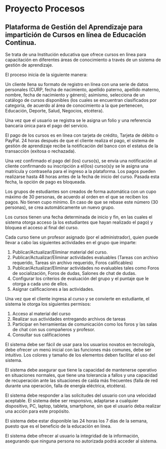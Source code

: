 # Proyecto Procesos

## Plataforma de Gestión del Aprendizaje para impartición de Cursos en línea de Educación Continua. 
 
Se trata de una Institución educativa que ofrece cursos en línea para capacitación en diferentes áreas de conocimiento a través de un sistema de gestión de aprendizaje. 
 
El proceso inicia de la siguiente manera: 
 
Un cliente llena su formato de registro en línea con una serie de datos personales (CURP, fecha de nacimiento, apellido paterno, apellido materno, nombre, fecha de nacimiento y género); asimismo, selecciona de un catálogo de cursos disponibles (los cuales se encuentran clasificados por categoría, de acuerdo al área de conocimiento a la que pertenecen, Educación, Deporte, Salud, Negocios, etcétera).  
 
Una vez que el usuario se registra se le asigna un folio y una referencia bancaria única para el pago del servicio. 
 
El pago de los cursos es en línea con tarjeta de crédito, Tarjeta de débito o PayPal. 24 horas después de que el cliente realiza el pago, el sistema de gestión de aprendizaje recibe la notificación del banco con el estatus de la transacción (exitosa o rechazada). 
 
Una vez confirmado el pago del (los) curso(s), se envía una notificación al cliente confirmando su inscripción a el(los) curso(s)y se le asigna una matrícula y contraseña para el ingreso a la plataforma. Los pagos pueden realizarse hasta 48 horas antes de la fecha de inicio del curso. Pasada esta fecha, la opción de pago es bloqueada. 
 
Los grupos de estudiantes son creados de forma automática con un cupo máximo de 30 personas, de acuerdo al orden en el que se reciben los pagos. No tienen cupo mínimo. En caso de que se rebase este número (30 personas), se crea automáticamente un nuevo grupo. 
 
Los cursos tienen una fecha determinada de inicio y fin, en las cuales el sistema otorga acceso (a los estudiantes que hayan realizado el pago) y bloquea el acceso al final del curso.  
 
Cada curso tiene un profesor asignado (por el administrador), quien puede llevar a cabo las siguientes actividades en el grupo que imparte: 
 
1. Publicar/Actualizar/Eliminar material del curso.
2. Publicar/Actualizar/Eliminar actividades evaluables (Tareas con archivo requerido, Tareas sin archivo requerido, Foros calificables)
3. Publicar/Actualizar/Eliminar actividades no evaluables tales como Foros de socialización, Foros de dudas, Salones de chat de dudas.
4. Configurar los criterios de evaluación del grupo y el puntaje que le otorga a cada uno de ellos.
5. Asignar calificaciones a las actividades. 
 
Una vez que el cliente ingresa al curso y se convierte en estudiante, el sistema le otorga los siguientes permisos: 
 
1. Acceso al material del curso
2. Realizar sus actividades entregando archivos de tareas
3. Participar en herramientas de comunicación como los foros y las salas de chat con sus compañeros y profesor.
4. Consultar sus calificaciones 
 
El sistema debe ser fácil de usar para los usuarios novatos en tecnología, debe ofrecer un menú inicial con las funciones más comunes, debe ser intuitivo. Los colores y tamaño de los elementos deben facilitar el uso del sistema. 
 
El sistema debe asegurar que tiene la capacidad de mantenerse operativo en situaciones normales, que tiene una tolerancia a fallos y una capacidad de recuperación ante las situaciones de caída más frecuentes (falla de red durante una operación, falla de energía eléctrica, etcétera). 
 
El sistema debe responder a las solicitudes del usuario con una velocidad aceptable. El sistema debe ser responsivo, adaptarse a cualquier dispositivo, PC, laptop, tableta, smartphone, sin que el usuario deba realizar una acción para este propósito. 
 
El sistema debe estar disponible las 24 horas los 7 días de la semana, puesto que es el beneficio de la educación en línea. 
 
El sistema debe ofrecer al usuario la integridad de la información, asegurando que ninguna persona no autorizada podrá acceder al sistema. 
 
 
